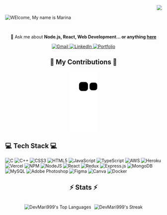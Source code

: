 <img align="right" src="https://visitor-badge.laobi.icu/badge?page_id=DevMari999.DevMari999" />

<br/>

![WElcome, My name is Marina](https://github.com/DevMari999/DevMari999/assets/135366781/fb6a3929-665f-448b-b083-48c5993f1186)

<br/>

<div align="center">

💬 Ask me about **Node.js, React, Web Development... or anything [here](https://github.com/DevMari999/DevMari999/issues)**

 </div>

<div align="center">
  <a href="mailto:qwe39117@gmail.com">
    <img src="https://github.com/DevMari999/DevMari999/assets/135366781/20f21105-a03a-4992-9d8f-49cb8e9f9bd2" alt="Gmail" height="30"/>
  </a>
  <a href="https://www.linkedin.com/in/mari-dvlpr/" target="_blank">
    <img src="https://github.com/DevMari999/DevMari999/assets/135366781/9f21e1be-f860-4aa3-baf7-7bd8200c140f" alt="LinkedIn" height="30"/>
  </a>
  <a href="https://portfolio-marina-kappa.vercel.app/">
    <img src="https://github.com/DevMari999/DevMari999/assets/135366781/c47b09d3-9093-42c1-bc5b-29c031965493" alt="Portfolio" height="30"/>
  </a>
</div>

<div align="center">
  <h2>🐍 My Contributions 🐍</h2>

 ![Snake animation](https://github.com/DevMari999/DevMari999/blob/output/github-contribution-grid-snake.svg)
  
</div>

<div >
<h2>💻 Tech Stack 💻</h2> 
 
![C](https://img.shields.io/badge/c-%2300599C.svg?style=for-the-badge&logo=c&logoColor=white) ![C++](https://img.shields.io/badge/c++-%2300599C.svg?style=for-the-badge&logo=c%2B%2B&logoColor=white) ![CSS3](https://img.shields.io/badge/css3-%231572B6.svg?style=for-the-badge&logo=css3&logoColor=white) ![HTML5](https://img.shields.io/badge/html5-%23E34F26.svg?style=for-the-badge&logo=html5&logoColor=white) ![JavaScript](https://img.shields.io/badge/javascript-%23323330.svg?style=for-the-badge&logo=javascript&logoColor=%23F7DF1E) ![TypeScript](https://img.shields.io/badge/typescript-%23007ACC.svg?style=for-the-badge&logo=typescript&logoColor=white) ![AWS](https://img.shields.io/badge/AWS-%23FF9900.svg?style=for-the-badge&logo=amazon-aws&logoColor=white) ![Heroku](https://img.shields.io/badge/heroku-%23430098.svg?style=for-the-badge&logo=heroku&logoColor=white) ![Vercel](https://img.shields.io/badge/vercel-%23000000.svg?style=for-the-badge&logo=vercel&logoColor=white) ![NPM](https://img.shields.io/badge/NPM-%23CB3837.svg?style=for-the-badge&logo=npm&logoColor=white) ![NodeJS](https://img.shields.io/badge/node.js-6DA55F?style=for-the-badge&logo=node.js&logoColor=white) ![React](https://img.shields.io/badge/react-%2320232a.svg?style=for-the-badge&logo=react&logoColor=%2361DAFB) ![Redux](https://img.shields.io/badge/redux-%23593d88.svg?style=for-the-badge&logo=redux&logoColor=white) ![Express.js](https://img.shields.io/badge/express.js-%23404d59.svg?style=for-the-badge&logo=express&logoColor=%2361DAFB) ![MongoDB](https://img.shields.io/badge/MongoDB-%234ea94b.svg?style=for-the-badge&logo=mongodb&logoColor=white) ![MySQL](https://img.shields.io/badge/mysql-%2300000f.svg?style=for-the-badge&logo=mysql&logoColor=white) ![Adobe Photoshop](https://img.shields.io/badge/adobe%20photoshop-%2331A8FF.svg?style=for-the-badge&logo=adobe%20photoshop&logoColor=white) ![Figma](https://img.shields.io/badge/figma-%23F24E1E.svg?style=for-the-badge&logo=figma&logoColor=white) ![Canva](https://img.shields.io/badge/Canva-%2300C4CC.svg?style=for-the-badge&logo=Canva&logoColor=white) ![Docker](https://img.shields.io/badge/docker-%230db7ed.svg?style=for-the-badge&logo=docker&logoColor=white)

</div>
<h2 align="center">⚡ Stats ⚡</h2>
<br>

<div align="center" style="display: flex; justify-content: center; align-items: center; flex-wrap: wrap;">
  <img src="https://github-readme-stats.vercel.app/api/top-langs/?username=DevMari999&theme=merko&show_icons=true&hide_border=true&layout=compact" alt="DevMari999's Top Languages" style="height: 187px; width: auto; margin-right: 10px;" />
  <img src="https://github-readme-streak-stats.herokuapp.com/?user=DevMari999&theme=merko&hide_border=true" alt="DevMari999's Streak" style="height: 187px; width: auto;" />
</div>

<br/>

